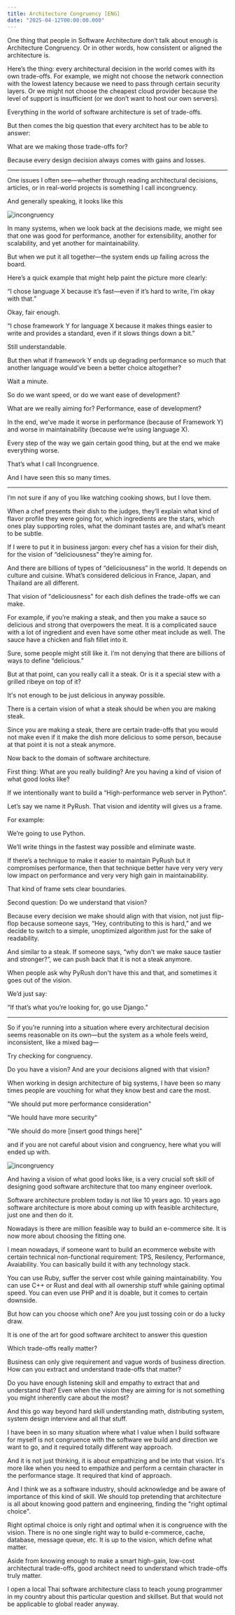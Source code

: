 ```yaml
---
title: Architecture Congruency [ENG]
date: "2025-04-12T00:00:00.000"
---
```


One thing that people in Software Architecture don’t talk about enough is Architecture Congruency. Or in other words, how consistent or aligned the architecture is.

Here’s the thing: every architectural decision in the world comes with its own trade-offs. For example, we might not choose the network connection with the lowest latency because we need to pass through certain security layers. Or we might not choose the cheapest cloud provider because the level of support is insufficient (or we don’t want to host our own servers).

Everything in the world of software architecture is set of trade-offs.

But then comes the big question that every architect has to be able to answer:

What are we making those trade-offs for?

Because every design decision always comes with gains and losses.

---

One issues I often see—whether through reading architectural decisions, articles, or in real-world projects is something I call incongruency.

And generally speaking, it looks like this

![incongruency](./incongruency.jpg)

In many systems, when we look back at the decisions made, we might see that one was good for performance, another for extensibility, another for scalability, and yet another for maintainability.

But when we put it all together—the system ends up failing across the board.

Here’s a quick example that might help paint the picture more clearly:

“I chose language X because it’s fast—even if it’s hard to write, I’m okay with that.”

Okay, fair enough.

“I chose framework Y for language X because it makes things easier to write and provides a standard, even if it slows things down a bit.”

Still understandable.

But then what if framework Y ends up degrading performance so much that another language would’ve been a better choice altogether?

Wait a minute.

So do we want speed, or do we want ease of development?

What are we really aiming for? Performance, ease of development?

In the end, we’ve made it worse in performance (because of Framework Y) and worse in maintainability (because we’re using language X).

Every step of the way we gain certain good thing, but at the end we make everything worse.

That’s what I call Incongruence.

And I have seen this so many times.

---

I’m not sure if any of you like watching cooking shows, but I love them.

When a chef presents their dish to the judges, they’ll explain what kind of flavor profile they were going for, which ingredients are the stars, which ones play supporting roles, what the dominant tastes are, and what’s meant to be subtle.

If I were to put it in business jargon: every chef has a vision for their dish, for the vision of “deliciousness” they’re aiming for.

And there are billions of types of “deliciousness” in the world. It depends on culture and cuisine. What’s considered delicious in France, Japan, and Thailand are all different.

That vision of "deliciousness" for each dish defines the trade-offs we can make.

For example, if you’re making a steak, and then you make a sauce so delicious and strong that overpowers the meat. It is a complicated sauce with a lot of ingredient and even have some other meat include as well. The sauce have a chicken and fish fillet into it.

Sure, some people might still like it. I’m not denying that there are billions of ways to define “delicious.”

But at that point, can you really call it a steak. Or is it a special stew with a grilled ribeye on top of it?

It's not enough to be just delicious in anyway possible.

There is a certain vision of what a steak should be when you are making steak.

Since you are making a steak, there are certain trade-offs that you would not make even if it make the dish more delicious to some person, because at that point it is not a steak anymore.

Now back to the domain of software architecture.

First thing: What are you really building? Are you having a kind of vision of what good looks like?

If we intentionally want to build a “High-performance web server in Python”.

Let’s say we name it PyRush. That vision and identity will gives us a frame.

For example:

We’re going to use Python.

We’ll write things in the fastest way possible and eliminate waste.

If there’s a technique to make it easier to maintain PyRush but it compromises performance, then that technique better have very very very low impact on performance and very very high gain in maintainability.

That kind of frame sets clear boundaries.

Second question: Do we understand that vision?

Because every decision we make should align with that vision, not just flip-flop because someone says, “Hey, contributing to this is hard,” and we decide to switch to a simple, unoptimized algorithm just for the sake of readability.

And similar to a steak. If someone says, “why don't we make sauce tastier and stronger?”, we can push back that it is not a steak anymore.

When people ask why PyRush don't have this and that, and sometimes it goes out of the vision.

We’d just say:

“If that’s what you’re looking for, go use Django.”

---

So if you’re running into a situation where every architectural decision seems reasonable on its own—but the system as a whole feels weird, inconsistent, like a mixed bag—

Try checking for congruency.

Do you have a vision? And are your decisions aligned with that vision?

When working in design architecture of big systems, I have been so many times people are vouching for what they know best and care the most.

"We should put more performance consideration"

"We hould have more security"

"We should do more [insert good things here]"

and if you are not careful about vision and congruency, here what you will ended up with.

![incongruency](./incongruency.jpg)

And having a vision of what good looks like, is a very crucial soft skill of designing good software architecture that too many engineer overlook.

Software architecture problem today is not like 10 years ago. 10 years ago software architecture is more about coming up with feasible architecture, just one and then do it.

Nowadays is there are million feasible way to build an e-commerce site. It is now more about choosing the fitting one.

I mean nowadays, if someone want to build an ecommerce website with certain technical non-functional requirement: TPS, Resilency, Performance, Avaiability. You can basically build it with any technology stack.

You can use Ruby, suffer the server cost while gaining maintainability. You can use C++ or Rust and deal with all ownership stuff while gaining optimal speed. You can even use PHP and it is doable, but it comes to certain downside.

But how can you choose which one? Are you just tossing coin or do a lucky draw.

It is one of the art for good software architect to answer this question

Which trade-offs really matter?

Business can only give requirement and vague words of business direction. How can you extract and understand trade-offs that matter?

Do you have enough listening skill and empathy to extract that and understand that? Even when the vision they are aiming for is not something you might inherently care about the most?

And this go way beyond hard skill understanding math, distributing system, system design interview and all that stuff.

I have been in so many situation where what I value when I build software for myself is not congruence with the software we build and direction we want to go, and it required totally different way approach.

And it is not just thinking, it is about empathizing and be into that vision. It's more like when you need to empathize and perform a cerntain character in the performance stage. It required that kind of approach.

And I think we as a software industry, should acknowledge and be aware of importance of this kind of skill. We should top pretending that architecture is all about knowing good pattern and engineering, finding the "right optimal choice".

Right optimal choice is only right and optimal when it is congruence with the vision. There is no one single right way to build e-commerce, cache, database, message queue, etc. It is up to the vision, which define what matter.

Aside from knowing enough to make a smart high-gain, low-cost architectural trade-offs, good architect need to understand which trade-offs truly matter.

I open a local Thai software architecture class to teach young programmer in my country about this particular question and skillset. But that would not be applicable to global reader anyway.
